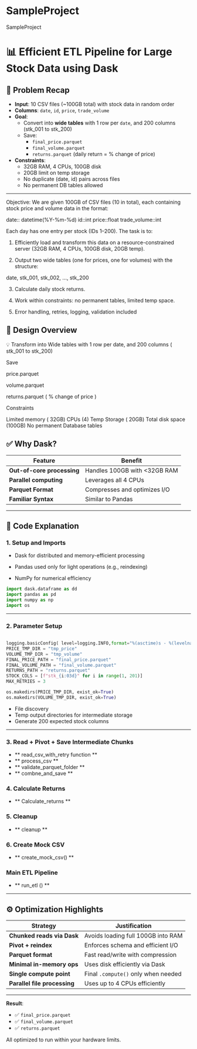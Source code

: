 # SampleProject
SampleProject

# 📊 Efficient ETL Pipeline for Large Stock Data using Dask

## 🧠 Problem Recap

- **Input**: 10 CSV files (~100GB total) with stock data in random order
- **Columns**: `date`, `id`, `price`, `trade_volume`
- **Goal**:
  - Convert into **wide tables** with 1 row per `date`, and 200 columns (stk_001 to stk_200)
  - Save:
    - `final_price.parquet`
    - `final_volume.parquet`
    - `returns.parquet` (daily return = % change of price)
- **Constraints**:
  - 32GB RAM, 4 CPUs, 100GB disk
  - 20GB limit on temp storage
  - No duplicate (date, id) pairs across files
  - No permanent DB tables allowed

---
Objective:
We are given 100GB of CSV files (10 in total), each containing stock price and volume data in the format:

date:: datetime(%Y-%m-%d) id::int price::float trade_volume::int

Each day has one entry per stock (IDs 1–200). The task is to:

1. Efficiently load and transform this data on a resource-constrained server (32GB RAM, 4 CPUs, 100GB disk, 20GB temp).

2. Output two wide tables (one for prices, one for volumes) with the structure:

  date, stk_001, stk_002, ..., stk_200

3. Calculate daily stock returns.

4. Work within constraints: no permanent tables, limited temp space.

5. Error handling, retries, logging, validation included

 
## 🧠 Design Overview
💡 Transform into Wide tables with 1 row per date, and 200 columns ( stk_001 to stk_200)

Save

price.parquet

volume.parquet

returns.parquet ( % change of price )

Constraints

Limited memory ( 32GB)
CPUs (4)
Temp Storage ( 20GB)
Total disk space (100GB)
No permanent Database tables

## ✅ Why Dask?

| Feature                  | Benefit                              |
|--------------------------|--------------------------------------|
| **Out-of-core processing** | Handles 100GB with <32GB RAM        |
| **Parallel computing**   | Leverages all 4 CPUs                 |
| **Parquet Format**       | Compresses and optimizes I/O         |
| **Familiar Syntax**      | Similar to Pandas                    |

---

## 🧱 Code Explanation

### 1. Setup and Imports

- Dask for distributed and memory-efficient processing

- Pandas used only for light operations (e.g., reindexing)

- NumPy for numerical efficiency

```python
import dask.dataframe as dd
import pandas as pd
import numpy as np
import os
```



---

### 2. Parameter Setup

```python

logging.basicConfig( level=logging.INFO,format="%(asctime)s - %(levelname)s - %(message)s")
PRICE_TMP_DIR = "tmp_price"
VOLUME_TMP_DIR = "tmp_volume"
FINAL_PRICE_PATH = "final_price.parquet"
FINAL_VOLUME_PATH = "final_volume.parquet"
RETURNS_PATH = "returns.parquet"
STOCK_COLS = [f"stk_{i:03d}" for i in range(1, 201)]
MAX_RETRIES = 3

os.makedirs(PRICE_TMP_DIR, exist_ok=True)
os.makedirs(VOLUME_TMP_DIR, exist_ok=True)
```

- File discovery
- Temp output directories for intermediate storage
- Generate 200 expected stock columns

---

### 3. Read + Pivot + Save Intermediate Chunks

-  ** read_csv_with_retry function **
-  ** process_csv **
-  ** validate_parquet_folder **
-  ** combne_and_save **

### 4. Calculate Returns 

- ** Calculate_returns **
  
### 5. Cleanup 

- ** cleanup **

### 6. Create Mock CSV 

- ** create_mock_csv() **

### Main ETL Pipeline

- ** run_etl () **

 

---

## ⚙️ Optimization Highlights

| Strategy                     | Justification                        |
|------------------------------|--------------------------------------|
| **Chunked reads via Dask**   | Avoids loading full 100GB into RAM   |
| **Pivot + reindex**          | Enforces schema and efficient I/O    |
| **Parquet format**           | Fast read/write with compression     |
| **Minimal in-memory ops**    | Uses disk efficiently via Dask       |
| **Single compute point**     | Final `.compute()` only when needed  |
| **Parallel file processing** | Uses up to 4 CPUs efficiently         |

---

**Result**:
- ✅ `final_price.parquet`
- ✅ `final_volume.parquet`
- ✅ `returns.parquet`

All optimized to run within your hardware limits.
